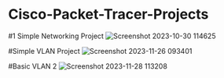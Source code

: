 # Cisco-Packet-Tracer-Projects

#1 Simple Networking Project
![Screenshot 2023-10-30 114625](https://github.com/anurag-singh123/Cisco-Packet-Tracer-Projects/assets/89740673/2ae2a7ec-3dba-4a74-897b-0d5ead361813)

#Simple VLAN Project
![Screenshot 2023-11-26 093401](https://github.com/anurag-singh123/Cisco-Packet-Tracer-Projects/assets/89740673/c9ceba43-d9c1-430a-89e1-2314bd67c4b4)

#Basic VLAN 2
![Screenshot 2023-11-28 113208](https://github.com/anurag-singh123/Cisco-Packet-Tracer-Projects/assets/89740673/f89a67a6-a98e-4924-82e2-ea24e8fa2837)

